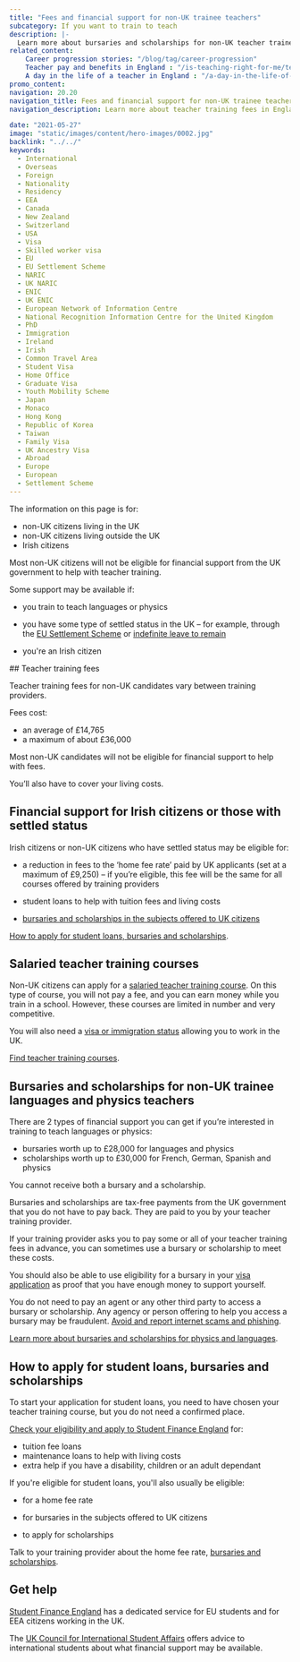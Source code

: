 ```yaml
---
title: "Fees and financial support for non-UK trainee teachers"
subcategory: If you want to train to teach
description: |-
  Learn more about bursaries and scholarships for non-UK teacher trainees.
related_content:
    Career progression stories: "/blog/tag/career-progression"
    Teacher pay and benefits in England : "/is-teaching-right-for-me/teacher-pay-and-benefits"
    A day in the life of a teacher in England : "/a-day-in-the-life-of-a-teacher"
promo_content:
navigation: 20.20
navigation_title: Fees and financial support for non-UK trainee teachers
navigation_description: Learn more about teacher training fees in England and financial help for physics and languages trainees.

date: "2021-05-27"
image: "static/images/content/hero-images/0002.jpg"
backlink: "../../"
keywords:
  - International
  - Overseas
  - Foreign
  - Nationality
  - Residency
  - EEA
  - Canada
  - New Zealand
  - Switzerland
  - USA
  - Visa
  - Skilled worker visa
  - EU
  - EU Settlement Scheme
  - NARIC
  - UK NARIC
  - ENIC
  - UK ENIC
  - European Network of Information Centre
  - National Recognition Information Centre for the United Kingdom
  - PhD
  - Immigration
  - Ireland
  - Irish
  - Common Travel Area
  - Student Visa
  - Home Office
  - Graduate Visa
  - Youth Mobility Scheme
  - Japan
  - Monaco
  - Hong Kong
  - Republic of Korea
  - Taiwan
  - Family Visa
  - UK Ancestry Visa
  - Abroad
  - Europe
  - European
  - Settlement Scheme
---
```


The information on this page is for:

* non-UK citizens living in the UK
* non-UK citizens living outside the UK
* Irish citizens


Most non-UK citizens will not be eligible for financial support from the UK government to help with teacher training.  

Some support may be available if: 

* you train to teach languages or physics 

* you have some type of settled status in the UK – for example, through the [EU Settlement Scheme](https://www.gov.uk/settled-status-eu-citizens-families) or [indefinite leave to remain](https://www.gov.uk/indefinite-leave-to-remain)

* you're an Irish citizen

## Teacher training fees

Teacher training fees for non-UK candidates vary between training providers.

Fees cost:

* an average of £14,765
* a maximum of about £36,000 

Most non-UK candidates will not be eligible for financial support to help with fees.

You’ll also have to cover your living costs. 

## Financial support for Irish citizens or those with settled status 

Irish citizens or non-UK citizens who have settled status may be eligible for: 

* a reduction in fees to the ‘home fee rate’ paid by UK applicants (set at a maximum of £9,250) – if you’re eligible, this fee will be the same for all courses offered by training providers 

* student loans to help with tuition fees and living costs

* [bursaries and scholarships in the subjects offered to UK citizens](/funding-and-support/scholarships-and-bursaries) 

[How to apply for student loans, bursaries and scholarships](#how-to-apply-for-student-loans-bursaries-and-scholarships).


## Salaried teacher training courses  

Non-UK citizens can apply for a [salaried teacher training course](/funding-and-support/salaried-teacher-training). On this type of course, you will not pay a fee, and you can earn money while you train in a school. However, these courses are limited in number and very competitive. 

You will also need a [visa or immigration status](/non-uk-teachers/visas-for-non-uk-trainees#skilled-worker-visa) allowing you to work in the UK.

[Find teacher training courses](https://www.gov.uk/find-postgraduate-teacher-training-courses). 

## Bursaries and scholarships for non-UK trainee languages and physics teachers

There are 2 types of financial support you can get if you’re interested in training to teach languages or physics:

* bursaries worth up to £28,000 for languages and physics
* scholarships worth up to £30,000 for French, German, Spanish and physics

You cannot receive both a bursary and a scholarship.

Bursaries and scholarships are tax-free payments from the UK government that you do not have to pay back. They are paid to you by your teacher training provider. 

If your training provider asks you to pay some or all of your teacher training fees in advance, you can sometimes use a bursary or scholarship to meet these costs. 

You should also be able to use eligibility for a bursary in your [visa application](/non-uk-teachers/visas-for-non-uk-trainees) as proof that you have enough money to support yourself. 

You do not need to pay an agent or any other third party to access a bursary or scholarship. Any agency or person offering to help you access a bursary may be fraudulent. [Avoid and report internet scams and phishing](https://www.gov.uk/report-suspicious-emails-websites-phishing).

[Learn more about bursaries and scholarships for physics and languages](/funding-and-support/scholarships-and-bursaries).


## How to apply for student loans, bursaries and scholarships 

To start your application for student loans, you need to have chosen your teacher training course, but you do not need a confirmed place. 

[Check your eligibility and apply to Student Finance England](https://www.gov.uk/student-finance) for:

* tuition fee loans
* maintenance loans to help with living costs
* extra help if you have a disability, children or an adult dependant

If you're eligible for student loans, you'll also usually be eligible: 

* for a home fee rate 

* for bursaries in the subjects offered to UK citizens 

* to apply for scholarships 

Talk to your training provider about the home fee rate, [bursaries and scholarships](/funding-and-support/scholarships-and-bursaries).

## Get help

[Student Finance England](https://www.gov.uk/contact-student-finance-england) has a dedicated service for EU students and for EEA citizens working in the UK.

The [UK Council for International Student Affairs](https://www.ukcisa.org.uk/About-UKCISA) offers advice to international students about what financial support may be available.
